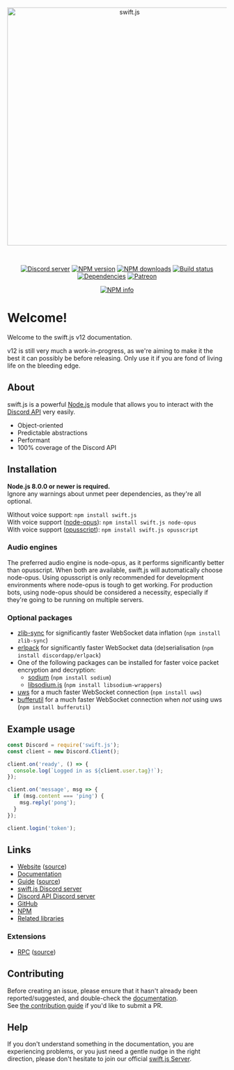 <div align="center">
  <br />
  <p>
    <a href="https://swift.js.org"><img src="/static/logo.svg" width="546" alt="swift.js" id="djs-logo" /></a>
  </p>
  <br />
  <p>
    <a href="https://discord.gg/bRCvFy9"><img src="https://discordapp.com/api/guilds/222078108977594368/embed.png" alt="Discord server" /></a>
    <a href="https://www.npmjs.com/package/swift.js"><img src="https://img.shields.io/npm/v/swift.js.svg?maxAge=3600" alt="NPM version" /></a>
    <a href="https://www.npmjs.com/package/swift.js"><img src="https://img.shields.io/npm/dt/swift.js.svg?maxAge=3600" alt="NPM downloads" /></a>
    <a href="https://travis-ci.org/swiftjs/swift.js"><img src="https://travis-ci.org/swiftjs/swift.js.svg" alt="Build status" /></a>
    <a href="https://david-dm.org/swiftjs/swift.js"><img src="https://img.shields.io/david/swiftjs/swift.js.svg?maxAge=3600" alt="Dependencies" /></a>
    <a href="https://www.patreon.com/swiftjs"><img src="https://img.shields.io/badge/donate-patreon-F96854.svg" alt="Patreon" /></a>
  </p>
  <p>
    <a href="https://nodei.co/npm/swift.js/"><img src="https://nodei.co/npm/swift.js.png?downloads=true&stars=true" alt="NPM info" /></a>
  </p>
</div>

# Welcome!
Welcome to the swift.js v12 documentation.

v12 is still very much a work-in-progress, as we're aiming to make it the best it can possibly be before releasing.
Only use it if you are fond of living life on the bleeding edge.

## About
swift.js is a powerful [Node.js](https://nodejs.org) module that allows you to interact with the
[Discord API](https://discordapp.com/developers/docs/intro) very easily.

- Object-oriented
- Predictable abstractions
- Performant
- 100% coverage of the Discord API

## Installation
**Node.js 8.0.0 or newer is required.**  
Ignore any warnings about unmet peer dependencies, as they're all optional.

Without voice support: `npm install swift.js`  
With voice support ([node-opus](https://www.npmjs.com/package/node-opus)): `npm install swift.js node-opus`  
With voice support ([opusscript](https://www.npmjs.com/package/opusscript)): `npm install swift.js opusscript`

### Audio engines
The preferred audio engine is node-opus, as it performs significantly better than opusscript. When both are available, swift.js will automatically choose node-opus.
Using opusscript is only recommended for development environments where node-opus is tough to get working.
For production bots, using node-opus should be considered a necessity, especially if they're going to be running on multiple servers.

### Optional packages
- [zlib-sync](https://www.npmjs.com/package/zlib-sync) for significantly faster WebSocket data inflation (`npm install zlib-sync`)
- [erlpack](https://github.com/discordapp/erlpack) for significantly faster WebSocket data (de)serialisation (`npm install discordapp/erlpack`)
- One of the following packages can be installed for faster voice packet encryption and decryption:
    - [sodium](https://www.npmjs.com/package/sodium) (`npm install sodium`)
    - [libsodium.js](https://www.npmjs.com/package/libsodium-wrappers) (`npm install libsodium-wrappers`)
- [uws](https://www.npmjs.com/package/uws) for a much faster WebSocket connection (`npm install uws`)
- [bufferutil](https://www.npmjs.com/package/bufferutil) for a much faster WebSocket connection when *not* using uws (`npm install bufferutil`)

## Example usage
```js
const Discord = require('swift.js');
const client = new Discord.Client();

client.on('ready', () => {
  console.log(`Logged in as ${client.user.tag}!`);
});

client.on('message', msg => {
  if (msg.content === 'ping') {
    msg.reply('pong');
  }
});

client.login('token');
```

## Links
* [Website](https://swift.js.org/) ([source](https://github.com/swiftjs/website))
* [Documentation](https://swift.js.org/#/docs)
* [Guide](https://swiftjs.guide/) ([source](https://github.com/swiftjs/guide))
* [swift.js Discord server](https://discord.gg/bRCvFy9)
* [Discord API Discord server](https://discord.gg/discord-api)
* [GitHub](https://github.com/swiftjs/swift.js)
* [NPM](https://www.npmjs.com/package/swift.js)
* [Related libraries](https://discordapi.com/unofficial/libs.html)

### Extensions
* [RPC](https://www.npmjs.com/package/discord-rpc) ([source](https://github.com/swiftjs/RPC))

## Contributing
Before creating an issue, please ensure that it hasn't already been reported/suggested, and double-check the
[documentation](https://swift.js.org/#/docs).  
See [the contribution guide](https://github.com/swiftjs/swift.js/blob/master/.github/CONTRIBUTING.md) if you'd like to submit a PR.

## Help
If you don't understand something in the documentation, you are experiencing problems, or you just need a gentle
nudge in the right direction, please don't hesitate to join our official [swift.js Server](https://discord.gg/bRCvFy9).
